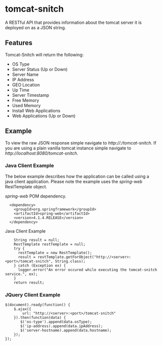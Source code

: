 # tomcat-snitch
A RESTful API that provides information about the tomcat server it is deployed on as a JSON string.

## Features
Tomcat-Snitch will return the following:
* OS Type
* Server Status (Up or Down)
* Server Name
* IP Address
* GEO Location
* Up Time
* Server Timestamp
* Free Memory
* Used Memory
* Install Web Applications
*  Web Applications (Up or Down)

## Example
To view the raw JSON response simple navigate to *http://<server>:<port>/tomcat-snitch*.  If you are using a plain vanilla tomcat instance simple navigate to *http://localhost:8080/tomcat-snitch*.  

### Java Client Example
The below example describes how the application can be called using a java client application.  Please note the example uses the *spring-web* RestTemplate object.

*spring-web* POM dependency.
~~~
  <dependency>
  	<groupId>org.springframework</groupId>
  	<artifactId>spring-web</artifactId>
  	<version>4.1.4.RELEASE</version>
  </dependency>
~~~

Java Client Example
~~~
    String result = null;
    RestTemplate restTemplate = null;
    try {
      restTemplate = new RestTemplate();
      result = restTemplate.getForObject("http://<server>:<port>/tomcat-snitch", String.class);
    } catch (Exception ex) {
      logger.error("An error occured while executing the tomcat-snitch service.", ex);
    }
    return result;
~~~

### JQuery Client Example
~~~
$(document).ready(function() {
    $.ajax({
        url: "http://<server>:<port>/tomcat-snitch"
    }).then(function(data) {
       $('os-type').append(data.osType);
       $('ip-address).append(data.ipAddress);
       $('server-hostname).append(data.hostname);
    });
});
~~~
